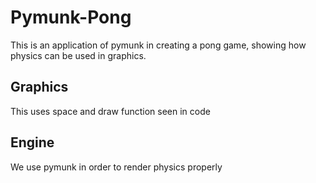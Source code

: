 # Pymunk-Pong
This is an application of pymunk in creating a pong game, showing how physics can be used in graphics.

## Graphics
This uses space and draw function seen in code

## Engine
We use pymunk in order to render physics properly
